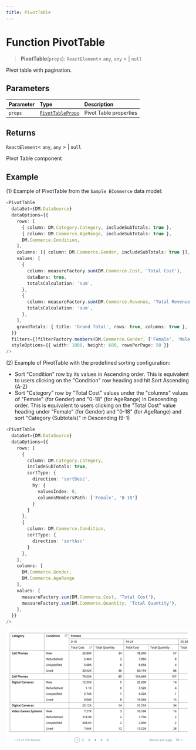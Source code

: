 ```yaml
---
title: PivotTable
---
```


# Function PivotTable <Badge type="beta" text="Beta" />

> **PivotTable**(`props`): `ReactElement`\< `any`, `any` \> \| `null`

Pivot table with pagination.

## Parameters

| Parameter | Type | Description |
| :------ | :------ | :------ |
| `props` | [`PivotTableProps`](../interfaces/interface.PivotTableProps.md) | Pivot Table properties |

## Returns

`ReactElement`\< `any`, `any` \> \| `null`

Pivot Table component

## Example

(1) Example of PivotTable from the `Sample ECommerce` data model:

```ts
<PivotTable
  dataSet={DM.DataSource}
  dataOptions={{
    rows: [
      { column: DM.Category.Category, includeSubTotals: true },
      { column: DM.Commerce.AgeRange, includeSubTotals: true },
      DM.Commerce.Condition,
    ],
    columns: [{ column: DM.Commerce.Gender, includeSubTotals: true }],
    values: [
      {
        column: measureFactory.sum(DM.Commerce.Cost, 'Total Cost'),
        dataBars: true,
        totalsCalculation: 'sum',
      },
      {
        column: measureFactory.sum(DM.Commerce.Revenue, 'Total Revenue'),
        totalsCalculation: 'sum',
      },
    ],
    grandTotals: { title: 'Grand Total', rows: true, columns: true },
  }}
  filters={[filterFactory.members(DM.Commerce.Gender, ['Female', 'Male'])]}
  styleOptions={{ width: 1000, height: 600, rowsPerPage: 50 }}
/>
```

(2) Example of PivotTable with the predefined sorting configuration:
- Sort "Condition" row by its values in Ascending order. This is equivalent to users clicking on the "Condition" row heading and hit Sort Ascending (A-Z)
- Sort "Category" row by "Total Cost" values under the "columns" values of "Female" (for Gender) and "0-18" (for AgeRange) in Descending order.
This is equivalent to users clicking on the "Total Cost" value heading under "Female" (for Gender) and "0-18" (for AgeRange) and sort "Category (Subtotals)" in Descending (9-1)

```ts
<PivotTable
  dataSet={DM.DataSource}
  dataOptions={{
    rows: [
      {
        column: DM.Category.Category,
        includeSubTotals: true,
        sortType: {
          direction: 'sortDesc',
          by: {
            valuesIndex: 0,
            columnsMembersPath: ['Female', '0-18']
          }
        }
      },
      {
        column: DM.Commerce.Condition,
        sortType: {
          direction: 'sortAsc'
        }
      },
    ],
    columns: [
      DM.Commerce.Gender,
      DM.Commerce.AgeRange
    ],
    values: [
      measureFactory.sum(DM.Commerce.Cost, 'Total Cost'),
      measureFactory.sum(DM.Commerce.Quantity, 'Total Quantity'),
    ],
  }}
/>
```

<img src="../../../img/pivot-sorting-example-1.png" width="800px" />
